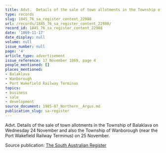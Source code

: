 ```yaml
---
title: Advt.  Details of the sale of town allotments in the Township of Balaklava
type: records
slug: 1845_76_sa_register_content_22988
url: /records/1845_76_sa_register_content_22988/
record_id: 1845_76_sa_register_content_22988
date: '1869-11-17'
date_display: null
volume: null
issue_number: null
page: '4'
article_type: advertisement
issue_reference: 17 November 1869, page 4
people_mentioned: []
places_mentioned:
- Balaklava
- Wanborough
- Port Wakefield Railway Terminus
topics:
- business
- sale
- development
source_document: 1985-87_Northern__Argus.md
publication_slug: sa-register
---
```


Advt.  Details of the sale of town allotments in the Township of Balaklava on Wednesday 24 November and also the Township of Wanborough (near the Port Wakefield Railway Terminus) on 25 November.

Source publication: [The South Australian Register](/publications/sa-register/)
